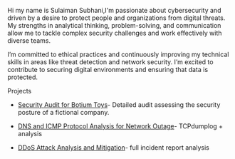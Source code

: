 Hi my name is Sulaiman Subhani,I'm passionate about cybersecurity and driven by a desire to protect people and organizations from digital threats. My strengths in analytical thinking, problem-solving, and communication allow me to tackle complex security challenges and work effectively with diverse teams.

I’m committed to ethical practices and continuously improving my technical skills in areas like threat detection and network security. I’m excited to contribute to securing digital environments and ensuring that data is protected.

Projects
- [Security Audit for Botium Toys](https://github.com/Aizensosuke13/security-audit)- Detailed audit assessing the security posture of a fictional company.

- [DNS and ICMP Protocol Analysis for Network Outage](https://github.com/Aizensosuke13/DNS-and-ICMP-Protocol-Analysis-for-Network-Outage)- TCPdumplog + analysis
  
- [DDoS Attack Analysis and Mitigation](https://github.com/Aizensosuke13/incident-report-analysis)- full incident report analysis




